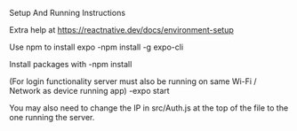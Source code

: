 Setup And Running Instructions

Extra help at https://reactnative.dev/docs/environment-setup

Use npm to install expo
-npm install -g expo-cli

Install packages with
-npm install

(For login functionality server must also be running on same Wi-Fi / Network as device running app)
-expo start

You may also need to change the IP in src/Auth.js at the top of the file to the one running the server.